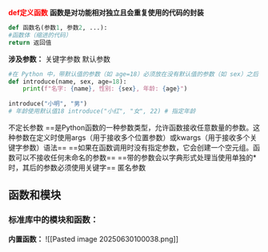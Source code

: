 <font color="#ff0000">**def定义函数**</font>
**函数是对功能相对独立且会重复使用的代码的封装**
```python
def 函数名(参数1, 参数2, ...): 
#函数体（缩进的代码）
return 返回值
```
**涉及参数：**
关键字参数
默认参数
```python
#在 Python 中，带默认值的参数（如 age=18）必须放在没有默认值的参数（如 sex）之后 
def introduce(name, sex, age=18): 
	print(f"名字: {name}, 性别: {sex}, 年龄: {age}") 
	
introduce("小明", "男") 
# 年龄使用默认值18 introduce("小红", "女", 22) # 指定年龄
```
不定长参数
==是Python函数的一种参数类型，允许函数接收任意数量的参数。这种参数在定义时使用args（用于接收多个位置参数）或kwargs（用于接收多个关键字参数）语法==
==如果在函数调用时没有指定参数，它会创建一个空元组。函数可以不接收任何未命名的参数==
==带的参数会以字典形式处理当使用单独的*时，其后的参数必须使用关键字==
匿名参数
## 函数和模块
### 标准库中的模块和函数：
**内置函数：**
![[Pasted image 20250630100038.png]]
